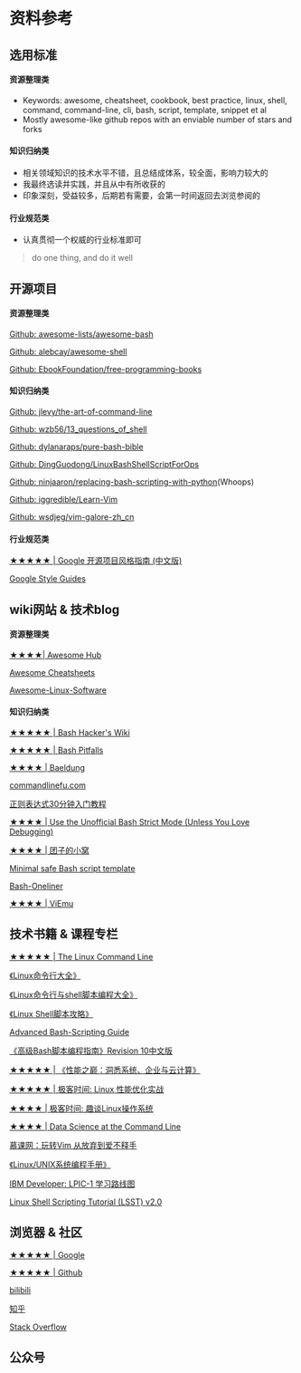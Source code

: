 # 资料参考

## 选用标准

#### 资源整理类
- Keywords: awesome, cheatsheet, cookbook, best practice, linux, shell, command, command-line, cli, bash, script, template, snippet et al
- Mostly awesome-like github repos with an enviable number of stars and forks

#### 知识归纳类
- 相关领域知识的技术水平不错，且总结成体系，较全面，影响力较大的
- 我最终选读并实践，并且从中有所收获的
- 印象深刻，受益较多，后期若有需要，会第一时间返回去浏览参阅的

#### 行业规范类
- 认真贯彻一个权威的行业标准即可 
> do one thing, and do it well

## 开源项目

#### 资源整理类

[Github: awesome-lists/awesome-bash](https://github.com/awesome-lists/awesome-bash)

[Github: alebcay/awesome-shell](https://github.com/alebcay/awesome-shell)

[Github: EbookFoundation/free-programming-books](https://github.com/EbookFoundation/free-programming-books)

#### 知识归纳类

[Github: jlevy/the-art-of-command-line](https://github.com/jlevy/the-art-of-command-line)

[Github: wzb56/13_questions_of_shell](https://github.com/wzb56/13_questions_of_shell)

[Github: dylanaraps/pure-bash-bible](https://github.com/dylanaraps/pure-bash-bible)

[Github: DingGuodong/LinuxBashShellScriptForOps](https://github.com/DingGuodong/LinuxBashShellScriptForOps)

[Github: ninjaaron/replacing-bash-scripting-with-python](https://github.com/ninjaaron/replacing-bash-scripting-with-python)(Whoops)

[Github: iggredible/Learn-Vim](https://github.com/iggredible/Learn-Vim)

[Github: wsdjeg/vim-galore-zh_cn](https://github.com/wsdjeg/vim-galore-zh_cn)


#### 行业规范类

[★★★★★ | Google 开源项目风格指南 (中文版)](https://zh-google-styleguide.readthedocs.io/en/latest/contents/#)

[Google Style Guides](https://google.github.io/styleguide/)

## wiki网站 & 技术blog

#### 资源整理类

[★★★★| Awesome Hub](https://www.awesome-hub.com)

[Awesome Cheatsheets](https://lecoupa.github.io/awesome-cheatsheets/)

[Awesome-Linux-Software](https://luong-komorebi.github.io/Awesome-Linux-Software/)


#### 知识归纳类

[★★★★★ | Bash Hacker's Wiki](https://wiki.bash-hackers.org/)

[★★★★★ | Bash Pitfalls](http://mywiki.wooledge.org/BashPitfalls)

[★★★★ | Baeldung](https://www.baeldung.com/linux/)

[commandlinefu.com](https://www.commandlinefu.com/commands/browse)

[正则表达式30分钟入门教程](https://www.jb51.net/tools/zhengze.html)

[★★★★ | Use the Unofficial Bash Strict Mode (Unless You Love Debugging)](http://redsymbol.net/articles/unofficial-bash-strict-mode/)

[★★★★ | 团子的小窝](https://kodango.com/article-series)

[Minimal safe Bash script template](https://betterdev.blog/minimal-safe-bash-script-template/)

[Bash-Oneliner](https://onceupon.github.io/Bash-Oneliner/)

[★★★★ | ViEmu](http://www.viemu.com/)


<!-- [Unix-Shell.ZEEF.com](https://unix-shell.zeef.com/caleb.xu) -->

<!-- [The Bash Hackers Wiki](https://wiki.bash-hackers.org/) -->

## 技术书籍 & 课程专栏


[★★★★★ | The Linux Command Line](http://linuxcommand.org/tlcl.php)

[《Linux命令行大全》](https://book.douban.com/subject/22226727/)

[《Linux命令行与shell脚本编程大全》](https://book.douban.com/subject/11589828/)

[《Linux Shell脚本攻略》](https://book.douban.com/subject/6889456/)

[Advanced Bash-Scripting Guide](https://tldp.org/LDP/abs/html/)

[《高级Bash脚本编程指南》Revision 10中文版](https://linuxstory.gitbook.io/advanced-bash-scripting-guide-in-chinese/)

[★★★★★ | 《性能之巅：洞悉系统、企业与云计算》](https://book.douban.com/subject/26586598/)

[★★★★★ | 极客时间: Linux 性能优化实战](https://time.geekbang.org/column/intro/140)

[★★★★ | 极客时间: 趣谈Linux操作系统](https://time.geekbang.org/column/intro/164)

[★★★★ | Data Science at the Command Line](https://github.com/jeroenjanssens/data-science-at-the-command-line)

[慕课网：玩转Vim 从放弃到爱不释手](https://www.imooc.com/learn/1129)

[《Linux/UNIX系统编程手册》](https://book.douban.com/subject/25809330/)

[IBM Developer: LPIC-1 学习路线图](https://developer.ibm.com/zh/technologies/linux/tutorials/l-lpic1-map/)

[Linux Shell Scripting Tutorial (LSST) v2.0](https://bash.cyberciti.biz/guide/Main_Page)


## 浏览器 & 社区

[★★★★★ | Google](www.google.com)

[★★★★★ | Github](https://github.com/)

[bilibili](https://www.bilibili.com/)

[知乎](https://www.zhihu.com/)

[Stack Overflow](https://stackoverflow.com/)

<!-- [China Unix](http://bbs.chinaunix.net/forum-24-1.html) -->

## 公众号


